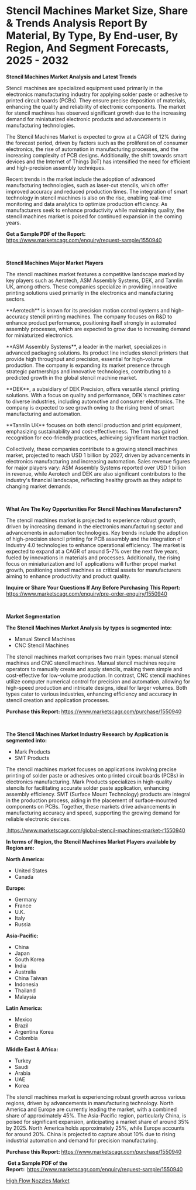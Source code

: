 <p><h1>Stencil Machines Market Size, Share & Trends Analysis Report By Material, By Type, By End-user, By Region, And Segment Forecasts, 2025 - 2032</h1></p><p><strong>Stencil Machines Market Analysis and Latest Trends</strong></p>
<p><p>Stencil machines are specialized equipment used primarily in the electronics manufacturing industry for applying solder paste or adhesive to printed circuit boards (PCBs). They ensure precise deposition of materials, enhancing the quality and reliability of electronic components. The market for stencil machines has observed significant growth due to the increasing demand for miniaturized electronic products and advancements in manufacturing technologies.</p><p>The Stencil Machines Market is expected to grow at a CAGR of 12% during the forecast period, driven by factors such as the proliferation of consumer electronics, the rise of automation in manufacturing processes, and the increasing complexity of PCB designs. Additionally, the shift towards smart devices and the Internet of Things (IoT) has intensified the need for efficient and high-precision assembly techniques.</p><p>Recent trends in the market include the adoption of advanced manufacturing technologies, such as laser-cut stencils, which offer improved accuracy and reduced production times. The integration of smart technology in stencil machines is also on the rise, enabling real-time monitoring and data analytics to optimize production efficiency. As manufacturers seek to enhance productivity while maintaining quality, the stencil machines market is poised for continued expansion in the coming years.</p></p>
<p><strong>Get a Sample PDF of the Report:&nbsp;</strong> <a href="https://www.marketscagr.com/enquiry/request-sample/1550940?utm_campaign=1905&utm_medium=2&utm_source=Github&utm_content=ia&utm_term=16022025&utm_id=stencil-machines">https://www.marketscagr.com/enquiry/request-sample/1550940</a></p>
<p>&nbsp;</p>
<p><strong>Stencil Machines Major Market Players</strong></p>
<p><p>The stencil machines market features a competitive landscape marked by key players such as Aerotech, ASM Assembly Systems, DEK, and Tannlin UK, among others. These companies specialize in providing innovative printing solutions used primarily in the electronics and manufacturing sectors.</p><p>**Aerotech** is known for its precision motion control systems and high-accuracy stencil printing machines. The company focuses on R&D to enhance product performance, positioning itself strongly in automated assembly processes, which are expected to grow due to increasing demand for miniaturized electronics.</p><p>**ASM Assembly Systems**, a leader in the market, specializes in advanced packaging solutions. Its product line includes stencil printers that provide high throughput and precision, essential for high-volume production. The company is expanding its market presence through strategic partnerships and innovative technologies, contributing to a predicted growth in the global stencil machine market.</p><p>**DEK**, a subsidiary of DEK Precision, offers versatile stencil printing solutions. With a focus on quality and performance, DEK's machines cater to diverse industries, including automotive and consumer electronics. The company is expected to see growth owing to the rising trend of smart manufacturing and automation.</p><p>**Tannlin UK** focuses on both stencil production and print equipment, emphasizing sustainability and cost-effectiveness. The firm has gained recognition for eco-friendly practices, achieving significant market traction.</p><p>Collectively, these companies contribute to a growing stencil machines market, projected to reach USD 1 billion by 2027, driven by advancements in electronics manufacturing and increasing automation. Sales revenue figures for major players vary: ASM Assembly Systems reported over USD 1 billion in revenue, while Aerotech and DEK are also significant contributors to the industry's financial landscape, reflecting healthy growth as they adapt to changing market demands.</p></p>
<p>&nbsp;</p>
<p><strong>What Are The Key Opportunities For Stencil Machines Manufacturers?</strong></p>
<p><p>The stencil machines market is projected to experience robust growth, driven by increasing demand in the electronics manufacturing sector and advancements in automation technologies. Key trends include the adoption of high-precision stencil printing for PCB assembly and the integration of Industry 4.0 technologies to enhance operational efficiency. The market is expected to expand at a CAGR of around 5-7% over the next five years, fueled by innovations in materials and processes. Additionally, the rising focus on miniaturization and IoT applications will further propel market growth, positioning stencil machines as critical assets for manufacturers aiming to enhance productivity and product quality.</p></p>
<p><strong>Inquire or Share Your Questions If Any Before Purchasing This Report:</strong> <a href="https://www.marketscagr.com/enquiry/pre-order-enquiry/1550940?utm_campaign=1905&utm_medium=2&utm_source=Github&utm_content=ia&utm_term=16022025&utm_id=stencil-machines">https://www.marketscagr.com/enquiry/pre-order-enquiry/1550940</a></p>
<p>&nbsp;</p>
<p><strong>Market Segmentation</strong></p>
<p><strong>The Stencil Machines Market Analysis by types is segmented into:</strong></p>
<p><ul><li>Manual Stencil Machines</li><li>CNC Stencil Machines</li></ul></p>
<p><p>The stencil machines market comprises two main types: manual stencil machines and CNC stencil machines. Manual stencil machines require operators to manually create and apply stencils, making them simple and cost-effective for low-volume production. In contrast, CNC stencil machines utilize computer numerical control for precision and automation, allowing for high-speed production and intricate designs, ideal for larger volumes. Both types cater to various industries, enhancing efficiency and accuracy in stencil creation and application processes.</p></p>
<p><strong>Purchase this Report:&nbsp;</strong><a href="https://www.marketscagr.com/purchase/1550940?utm_campaign=1905&utm_medium=2&utm_source=Github&utm_content=ia&utm_term=16022025&utm_id=stencil-machines">https://www.marketscagr.com/purchase/1550940</a></p>
<p>&nbsp;</p>
<p><strong>The Stencil Machines Market Industry Research by Application is segmented into:</strong></p>
<p><ul><li>Mark Products</li><li>SMT Products</li></ul></p>
<p><p>The stencil machines market focuses on applications involving precise printing of solder paste or adhesives onto printed circuit boards (PCBs) in electronics manufacturing. Mark Products specializes in high-quality stencils for facilitating accurate solder paste application, enhancing assembly efficiency. SMT (Surface Mount Technology) products are integral in the production process, aiding in the placement of surface-mounted components on PCBs. Together, these markets drive advancements in manufacturing accuracy and speed, supporting the growing demand for reliable electronic devices.</p></p>
<p><a href="https://www.marketscagr.com/global-stencil-machines-market-r1550940?utm_campaign=1905&utm_medium=2&utm_source=Github&utm_content=ia&utm_term=16022025&utm_id=stencil-machines">&nbsp;https://www.marketscagr.com/global-stencil-machines-market-r1550940</a></p>
<p><strong>In terms of Region, the Stencil Machines Market Players available by Region are:</strong></p>
<p>
    <p> <strong> North America: </strong>
        <ul>
            <li>United States</li>
            <li>Canada</li>
        </ul>
        </p> 
    <p> <strong> Europe: </strong>
        <ul>
            <li>Germany</li>
            <li>France</li>
            <li>U.K.</li>
            <li>Italy</li>
            <li>Russia</li>
        </ul>
        </p> 
    <p> <strong> Asia-Pacific: </strong>
        <ul>
            <li>China</li>
            <li>Japan</li>
            <li>South Korea</li>
            <li>India</li>
            <li>Australia</li>
            <li>China Taiwan</li>
            <li>Indonesia</li>
            <li>Thailand</li>
            <li>Malaysia</li>
        </ul>
        </p> 
    <p> <strong> Latin America: </strong>
        <ul>
            <li>Mexico</li>
            <li>Brazil</li>
            <li>Argentina Korea</li>
            <li>Colombia</li>
        </ul>
        </p> 
    <p> <strong> Middle East & Africa: </strong>
        <ul>
            <li>Turkey</li>
            <li>Saudi</li>
            <li>Arabia</li>
            <li>UAE</li>
            <li>Korea</li>
        </ul>
    </p>
    </p>
<p><p>The stencil machines market is experiencing robust growth across various regions, driven by advancements in manufacturing technology. North America and Europe are currently leading the market, with a combined share of approximately 45%. The Asia-Pacific region, particularly China, is poised for significant expansion, anticipating a market share of around 35% by 2025. North America holds approximately 25%, while Europe accounts for around 20%. China is projected to capture about 10% due to rising industrial automation and demand for precision manufacturing.</p></p>
<p><strong>Purchase this Report: </strong><a href="https://www.marketscagr.com/purchase/1550940?utm_campaign=1905&utm_medium=2&utm_source=Github&utm_content=ia&utm_term=16022025&utm_id=stencil-machines">https://www.marketscagr.com/purchase/1550940</a></p>
<p>&nbsp;<strong>Get a Sample PDF of the Report:&nbsp;&nbsp;</strong><a href="https://www.marketscagr.com/enquiry/request-sample/1550940?utm_campaign=1905&utm_medium=2&utm_source=Github&utm_content=ia&utm_term=16022025&utm_id=stencil-machines">https://www.marketscagr.com/enquiry/request-sample/1550940</a></p>
<p><strong></strong></p>
<p><p><a href="https://github.com/AshikRahman991/Market-Research-Report-List-1/blob/main/high-flow-nozzles-market.md?utm_campaign=1905&utm_medium=2&utm_source=Github&utm_content=ia&utm_term=16022025&utm_id=stencil-machines">High Flow Nozzles Market</a></p></p>